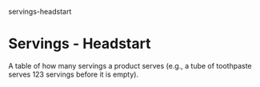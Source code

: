 servings-headstart
# Servings - Headstart

A table of how many servings a product serves (e.g., a tube of toothpaste serves 123 servings before it is empty).


